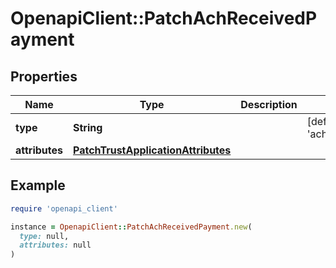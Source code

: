 # OpenapiClient::PatchAchReceivedPayment

## Properties

| Name | Type | Description | Notes |
| ---- | ---- | ----------- | ----- |
| **type** | **String** |  | [default to &#39;achReceivedPayment&#39;] |
| **attributes** | [**PatchTrustApplicationAttributes**](PatchTrustApplicationAttributes.md) |  |  |

## Example

```ruby
require 'openapi_client'

instance = OpenapiClient::PatchAchReceivedPayment.new(
  type: null,
  attributes: null
)
```

